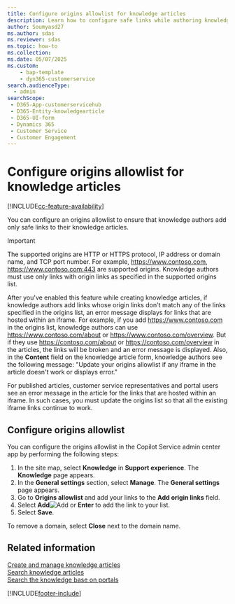 ```yaml
---
title: Configure origins allowlist for knowledge articles
description: Learn how to configure safe links while authoring knowledge articles in Dynamics 365 Customer Service.
author: Soumyasd27
ms.author: sdas
ms.reviewer: sdas
ms.topic: how-to
ms.collection: 
ms.date: 05/07/2025
ms.custom: 
    - bap-template
    - dyn365-customerservice
search.audienceType: 
  - admin
searchScope: 
 - D365-App-customerservicehub 
 - D365-Entity-knowledgearticle
 - D365-UI-form
 - Dynamics 365 
 - Customer Service 
 - Customer Engagement 
---
```


# Configure origins allowlist for knowledge articles

[!INCLUDE[cc-feature-availability](../../includes/cc-feature-availability.md)]

You can configure an origins allowlist to ensure that knowledge authors add only safe links to their knowledge articles.

> [!IMPORTANT]
> The supported origins are HTTP or HTTPS protocol, IP address or domain name, and TCP port number. For example, https://www.contoso.com, https://www.contoso.com:443 are supported origins. Knowledge authors must use only links with origin links as specified in the supported origins list.

After you've enabled this feature while creating knowledge articles, if knowledge authors add links whose origin links don't match any of the links specified in the origins list, an error message displays for links that are hosted within an iframe. For example, if you add https://www.contoso.com in the origins list, knowledge authors can use https://www.contoso.com/about or https://www.contoso.com/overview. But if they use https://contoso.com/about or https://contoso.com/overview in the articles, the links will be broken and an error message is displayed. Also, in the **Content** field on the knowledge article form, knowledge authors see the following message: "Update your origins allowlist if any iframe in the article doesn't work or displays error."

For published articles, customer service representatives and portal users see an error message in the article for the links that are hosted within an iframe. In such cases, you must update the origins list so that all the existing iframe links continue to work.

## Configure origins allowlist

You can configure the origins allowlist in the Copilot Service admin center app by performing the following steps:

1. In the site map, select **Knowledge** in **Support experience**. The **Knowledge** page appears.
1. In the **General settings** section, select **Manage**. The **General settings** page appears.
1. Go to **Origins allowlist** and add your links to the **Add origin links** field.
1.	Select **Add**![Add](../media/add-icon.png) or **Enter** to add the link to your list.
1.	Select **Save**.

To remove a domain, select **Close** next to the domain name.

## Related information

[Create and manage knowledge articles](../use/customer-service-hub-user-guide-knowledge-article.md#create-and-manage-knowledge-articles)  
[Search knowledge articles](../use/search-knowledge-articles-csh.md#search-knowledge-articles)  
[Search the knowledge base on portals](../use/knowledge-base-search-methods.md#search-the-knowledge-base-on-portals)

[!INCLUDE[footer-include](../../includes/footer-banner.md)]
